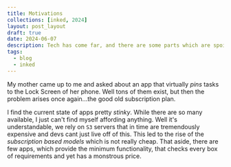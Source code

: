 ```yaml
---
title: Motivations
collections: [inked, 2024]
layout: post_layout
draft: true
date: 2024-06-07
description: Tech has come far, and there are some parts which are spoilsports
tags:
  - blog
  - inked
---
```


My mother came up to me and asked about an app that virtually *pins* tasks to the Lock Screen of her phone. Well tons of them exist, but then the problem arises once again...the good old subscription plan.

I find the current state of apps pretty _stinky_. While there are so many available, I just can't find myself affording anything. Well it's understandable, we rely on `S3` servers that in time are tremendously expensive and devs cant just live off of this. This led to the rise of the _subscription based models_ which is not really cheap. That aside, there are few apps, which provide the minimum functionality, that checks every box of requirements and yet has a monstrous price.
